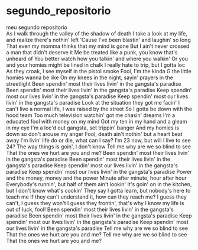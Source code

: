 # segundo_repositorio
 meu segundo repositorio <br>
 As I walk through the valley of the shadow of death
I take a look at my life, and realize there's nothin' left
'Cause I've been blastin' and laughin' so long
That even my momma thinks that my mind is gone
But I ain't never crossed a man that didn't deserve it
Me be treated like a punk, you know that's unheard of
You better watch how you talkin' and where you walkin'
Or you and your homies might be lined in chalk
I really hate to trip, but I gotta loc
As they croak, I see myself in the pistol smoke
Fool, I'm the kinda G the little homies wanna be like
On my knees in the night, sayin' prayers in the streetlight
Been spendin' most their lives livin' in the gangsta's paradise
Been spendin' most their lives livin' in the gangsta's paradise
Keep spendin' most our lives livin' in the gangsta's paradise
Keep spendin' most our lives livin' in the gangsta's paradise
Look at the situation they got me facin'
I can't live a normal life, I was raised by the street
So I gotta be down with the hood team
Too much television watchin' got me chasin' dreams
I'm a educated fool with money on my mind
Got my ten in my hand and a gleam in my eye
I'm a loc'd out gangsta, set trippin' banger
And my homies is down so don't arouse my anger
Fool, death ain't nothin' but a heart beat away
I'm livin' life do or die, what can I say?
I'm 23 now, but will I live to see 24?
The way things is goin', I don't know
Tell me why are we so blind to see
That the ones we hurt are you and me?
Been spendin' most their lives livin' in the gangsta's paradise
Been spendin' most their lives livin' in the gangsta's paradise
Keep spendin' most our lives livin' in the gangsta's paradise
Keep spendin' most our lives livin' in the gangsta's paradise
Power and the money, money and the power
Minute after minute, hour after hour
Everybody's runnin', but half of them ain't lookin'
It's goin' on in the kitchen, but I don't know what's cookin'
They say I gotta learn, but nobody's here to teach me
If they can't understand it, how can they reach me?
I guess they can't, I guess they won't
I guess they frontin', that's why I know my life is out of luck, fool!
Been spendin' most their lives livin' in the gangsta's paradise
Been spendin' most their lives livin' in the gangsta's paradise
Keep spendin' most our lives livin' in the gangsta's paradise
Keep spendin' most our lives livin' in the gangsta's paradise
Tell me why are we so blind to see
That the ones we hurt are you and me?
Tell me why are we so blind to see
That the ones we hurt are you and me?
